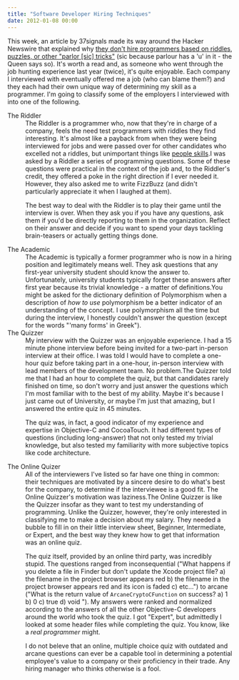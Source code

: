 ```yaml
---
title: "Software Developer Hiring Techniques"
date: 2012-01-08 00:00
---
```


<import><p>This week, an article by 37signals made its way around the Hacker Newswire that explained why <a href="http://37signals.com/svn/posts/3071-why-we-dont-hire-programmers-based-on-puzzles-api-quizzes-math-riddles-or-other-parlor-tricks" target="_blank">they don't hire programmers based on riddles, puzzles, or other "parlor [sic] tricks"</a> (sic because parlour has a 'u' in it - the Queen says so). It's worth a read and, as someone who went through the job hunting experience last year (twice), it's quite enjoyable.<!--more-->
Each company I interviewed with eventually offered me a job (who can blame them?) and they each had their own unique way of determining my skill as a programmer. I'm going to classify some of the employers I interviewed with into one of the following.</p>
<dl>
<dt>The Riddler</dt>
<dd>The Riddler is a programmer who, now that they're in charge of a company, feels the need test programmers with riddles they find interesting. It's almost like a payback from when they were being interviewed for jobs and were passed over for other candidates who excelled not a riddles, but unimportant things like <a href="http://ashfurrow.com/2011/12/things-that-matter/">people skills</a>.I was asked by a Riddler a series of programming questions. Some of these questions were practical in the context of the job and, to the Riddler's credit, they offered a poke in the right direction if I ever needed it. However, they also asked me to write FizzBuzz (and didn't particularly appreciate it when I laughed at them).
<p>The best way to deal with the Riddler is to play their game until the interview is over. When they ask you if you have any questions, ask them if you'd be directly reporting to them in the organization. Reflect on their answer and decide if you want to spend your days tackling brain-teasers or actually getting things done.</p>
</dd>
<dt>The Academic</dt>
<dd>The Academic is typically a former programmer who is now in a hiring position and legitimately means well. They ask questions that any first-year university student should know the answer to. Unfortunately, university students typically forget these answers after first year because its trivial knowledge - a matter of definitions.You might be asked for the dictionary definition of Polymorphism when a description of <em>how to use</em> polymorphism be a better indicator of an understanding of the concept. I use polymorphism all the time but during the interview, I honestly couldn't answer the question (except for the words "'many forms' in Greek").
</dd>
<dt>The Quizzer</dt>
<dd>My interview with the Quizzer was an enjoyable experience. I had a 15 minute phone interview before being invited for a two-part in-person interview at their office. I was told I would have to complete a one-hour quiz before taking part in a one-hour, in-person interview with lead members of the development team. No problem.The Quizzer told me that I had an hour to complete the quiz, but that candidates rarely finished on time, so don't worry and just answer the questions which I'm most familiar with to the best of my ability. Maybe it's because I just came out of University, or maybe I'm just that amazing, but I answered the entire quiz in 45 minutes.
<p>The quiz was, in fact, a good indicator of my experience and expertise in Objective-C and CocoaTouch. It had different types of questions (including long-answer) that not only tested my trivial knowledge, but also tested my familiarity with more subjective topics like code architecture.</p>
</dd>
<dt>The Online Quizer</dt>
<dd>All of the interviewers I've listed so far have one thing in common: their techniques are motivated by a sincere desire to do what's best for the company, to determine if the interviewee is a good fit. The Online Quizzer's motivation was laziness.The Online Quizzer is like the Quizzer insofar as they want to test my understanding of programming. Unlike the Quizzer, however, they're only interested in classifying me to make a decision about my salary. They needed a bubble to fill in on their little interview sheet, Beginner, Intermediate, or Expert, and the best way they knew how to get that information was an online quiz.
<p>The quiz itself, provided by an online third party, was incredibly stupid. The questions ranged from inconsequential ("What happens if you delete a file in Finder but don't update the Xcode project file? a) the filename in the project browser appears red b) the filename in the project browser appears red and its icon is faded c) etc…") to arcane ("What is the return value of <code>ArcaneCryptoCFunction</code> on success? a) 1 b) 0 c) true d) void "). My answers were ranked and normalized according to the answers of all the other Objective-C developers around the world who took the quiz. I got "Expert", but admittedly I looked at some header files while completing the quiz. You know, like a <em>real programmer</em> might.</p>
<p>I do not beleve that an online, multiple choice quiz with outdated and arcane questions can ever be a capable tool in determining a potential employee's value to a company or their proficiency in their trade. Any hiring manager who thinks otherwise is a fool.</p>
</dd>
</dl></import>

<!-- more -->


